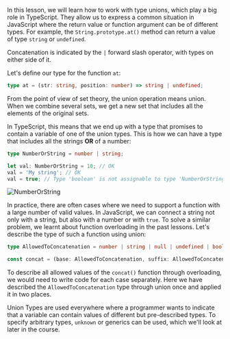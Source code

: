 
In this lesson, we will learn how to work with type unions, which play a big role in TypeScript. They allow us to express a common situation in JavaScript where the return value or function argument can be of different types. For example, the `String.prototype.at()` method can return a value of type `string` or `undefined`.

Concatenation is indicated by the `|` forward slash operator, with types on either side of it.

Let's define our type for the function `at`:

```typescript
type at = (str: string, position: number) => string | undefined;
```

From the point of view of set theory, the union operation means union. When we combine several sets, we get a new set that includes all the elements of the original sets.

In TypeScript, this means that we end up with a type that promises to contain a variable of one of the union types. This is how we can have a type that includes all the strings **OR** of a number:

```typescript
type NumberOrString = number | string;

let val: NumberOrString = 10; // OK
val = 'My string'; // OK
val = true; // Type 'boolean' is not assignable to type 'NumberOrString'.
```

![NumberOrString](https://raw.githubusercontent.com/hexlet-basics/exercises-typescript/main/modules/25-types/20-union-types/assets/number_or_string.png)

In practice, there are often cases where we need to support a function with a large number of valid values. In JavaScript, we can connect a string not only with a string, but also with a number or with `true`. To solve a similar problem, we learnt about function overloading in the past lessons. Let's describe the type of such a function using union:

```typescript
type AllowedToConcatenation = number | string | null | undefined | boolean;

const concat = (base: AllowedToConcatenation, suffix: AllowedToConcatenation): string => `${base}${suffix}`;
```

To describe all allowed values of the `concat()` function through overloading, we would need to write code for each case separately. Here we have described the `AllowedToConcatenation` type through union once and applied it in two places.

Union Types are used everywhere where a programmer wants to indicate that a variable can contain values of different but pre-described types. To specify arbitrary types, `unknown` or generics can be used, which we'll look at later in the course.
